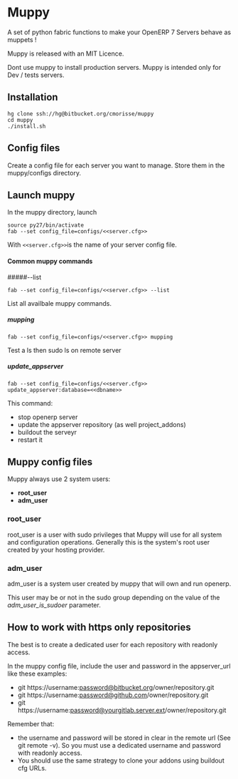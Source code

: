 # Muppy

A set of python fabric functions to make your OpenERP 7 Servers behave as muppets !

Muppy is released with an MIT Licence.

Dont use muppy to install production servers. Muppy is intended only for Dev / tests servers.

## Installation

	hg clone ssh://hg@bitbucket.org/cmorisse/muppy
	cd muppy 
	./install.sh

## Config files
Create a config file for each server you want to manage.
Store them in the muppy/configs directory.

## Launch muppy
In the muppy directory, launch

	source py27/bin/activate
	fab --set config_file=configs/<<server.cfg>> 
	
With `<<server.cfg>>`is the name of your server config file.

#### Common muppy commands

#####--list

`fab --set config_file=configs/<<server.cfg>> --list`

List all availbale muppy commands.

##### mupping
`fab --set config_file=configs/<<server.cfg>> mupping`

Test a ls then sudo ls on remote server

##### update_appserver
`fab --set config_file=configs/<<server.cfg>> update_appserver:database=<<dbname>>`

This command:

* stop openerp server
* update the appserver repository (as well project_addons)
* buildout the serveyr
* restart it

## Muppy config files 
Muppy always use 2 system users:

 * **root_user**
 * **adm_user**

### root_user
root_user is a user with sudo privileges that Muppy will use for all system and configuration operations. Generally this is the system's root user created by your hosting provider.

### adm_user
adm_user is a system user created by muppy that will own and run openerp.

This user may be or not in the sudo group depending on the value of the _adm_user_is_sudoer_ parameter.

## How to work with https only repositories
The best is to create a dedicated user for each repository with readonly access.

In the muppy config file, include the user and password in the appserver_url like these examples:

* git https://username:password@bitbucket.org/owner/repository.git
* git https://username:password@github.com/owner/repository.git
* git https://username:password@yourgitlab.server.ext/owner/repository.git

Remember that:

* the username and password will be stored in clear in the remote url (See git remote -v).
So you must use a dedicated username and password with readonly access.
* You should use the same strategy to clone your addons using buildout cfg URLs. 


